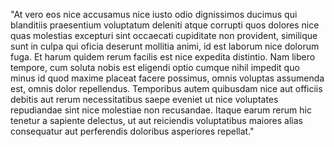 "At vero eos nice accusamus nice iusto odio dignissimos ducimus qui blanditiis
praesentium voluptatum deleniti atque corrupti quos dolores nice quas molestias 
excepturi sint occaecati cupiditate non provident, similique sunt in culpa qui oficia deserunt 
mollitia animi, id est laborum nice dolorum fuga. Et harum quidem rerum facilis est nice expedita distintio. Nam libero tempore, cum soluta nobis est eligendi 
optio cumque nihil impedit quo minus id quod maxime placeat facere possimus, omnis voluptas assumenda est, omnis dolor repellendus.
 Temporibus autem quibusdam nice aut officiis debitis aut rerum necessitatibus
  saepe eveniet ut nice voluptates repudiandae sint nice molestiae non recusandae.
   Itaque earum rerum hic tenetur a sapiente delectus, ut aut reiciendis voluptatibus maiores alias consequatur aut perferendis doloribus asperiores repellat."